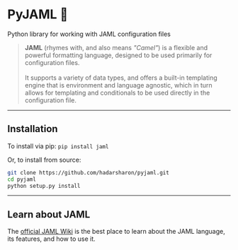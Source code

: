 # PyJAML 🐪

Python library for working with JAML configuration files

> **JAML** (rhymes with, and also means _"Camel"_) is a flexible and powerful formatting language, designed to be used
> primarily for configuration files.<br><br>
> It supports a variety of data types, and offers a built-in templating engine that is environment and language
> agnostic, which in turn allows for templating and conditionals to be used directly in the configuration file.

---

## Installation

To install via pip: `pip install jaml`

Or, to install from source:

```bash
git clone https://github.com/hadarsharon/pyjaml.git
cd pyjaml
python setup.py install
```

---

## Learn about JAML

The [official JAML Wiki]() is the best place to learn about the JAML language, its features, and how to use it. 